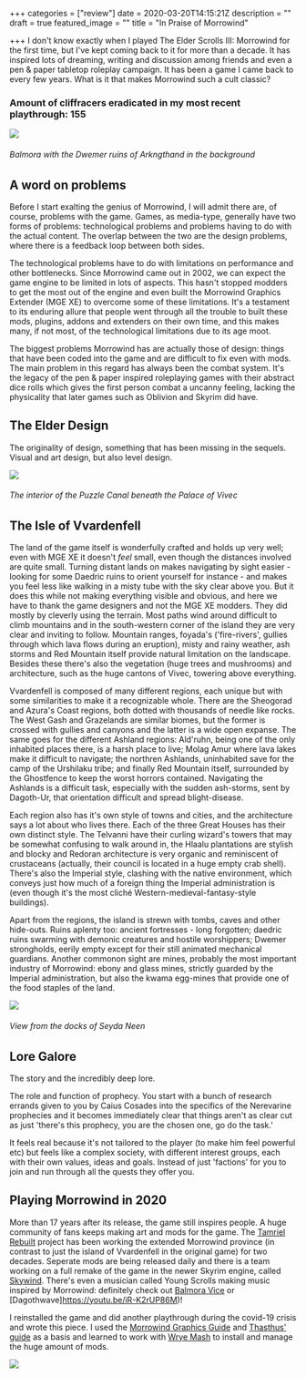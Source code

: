 +++
categories = ["review"]
date = 2020-03-20T14:15:21Z
description = ""
draft = true
featured_image = ""
title = "In Praise of Morrowind"

+++
I don't know exactly when I played The Elder Scrolls III: Morrowind for the first time, but I've kept coming back to it for more than a decade. It has inspired lots of dreaming, writing and discussion among friends and even a pen & paper tabletop roleplay campaign. It has been a game I came back to every few years. What is it that makes Morrowind such a cult classic?

### Amount of cliffracers eradicated in my most recent playthrough: 155

<!--more-->

![](/img/blog/morrowind/balmora.jpg)
<h6>Balmora with the Dwemer ruins of Arkngthand in the background</h6>

## A word on problems

Before I start exalting the genius of Morrowind, I will admit there are, of course, problems with the game. Games, as media-type, generally have two forms of problems: technological problems and problems having to do with the actual content. The overlap between the two are the design problems, where there is a feedback loop between both sides.

The technological problems have to do with limitations on performance and other bottlenecks. Since Morrowind came out in 2002, we can expect the game engine to be limited in lots of aspects. This hasn't stopped modders to get the most out of the engine and even built the Morrowind Graphics Extender (MGE XE) to overcome some of these limitations. It's a testament to its enduring allure that people went through all the trouble to built these mods, plugins, addons and extenders on their own time, and this makes many, if not most, of the technological limitations due to its age moot.

The biggest problems Morrowind has are actually those of design: things that have been coded into the game and are difficult to fix even with mods. The main problem in this regard has always been the combat system. It's the legacy of the pen & paper inspired roleplaying games with their abstract dice rolls which gives the first person combat a uncanny feeling, lacking the physicality that later games such as Oblivion and Skyrim did have. 

## The Elder Design

The originality of design, something that has been missing in the sequels.
Visual and art design, but also level design.

![](/img/blog/morrowind/puzzle_canal.jpg)
<h6>The interior of the Puzzle Canal beneath the Palace of Vivec</h6>

## The Isle of Vvardenfell

The land of the game itself is wonderfully crafted and holds up very well; even with MGE XE it doesn't *feel* small, even though the distances involved are quite small. Turning distant lands on makes navigating by sight easier - looking for some Daedric ruins to orient yourself for instance - and makes you feel less like walking in a misty tube with the sky clear above you. But it does this while not making everything visible and obvious, and here we have to thank the game designers and not the MGE XE modders. They did mostly by cleverly using the terrain. Most paths wind around difficult to climb mountains and in the south-western corner of the island they are very clear and inviting to follow. Mountain ranges, foyada's ('fire-rivers', gullies through which lava flows during an eruption), misty and rainy weather, ash storms and Red Mountain itself provide natural limitation on the landscape. Besides these there's also the vegetation (huge trees and mushrooms) and architecture, such as the huge cantons of Vivec, towering above everything.

Vvardenfell is composed of many different regions, each unique but with some similarities to make it a recognizable whole. There are the Sheogorad and Azura's Coast regions, both dotted with thousands of needle like rocks. The West Gash and Grazelands are similar biomes, but the former is crossed with gullies and canyons and the latter is a wide open expanse. The same goes for the different Ashland regions: Ald'ruhn, being one of the only inhabited places there, is a harsh place to live; Molag Amur where lava lakes make it difficult to navigate; the northren Ashlands, uninhabited save for the camp of the Urshilaku tribe; and finally Red Mountain itself, surrounded by the Ghostfence to keep the worst horrors contained. Navigating the Ashlands is a difficult task, especially with the sudden ash-storms, sent by Dagoth-Ur, that orientation difficult and spread blight-disease.

Each region also has it's own style of towns and cities, and the architecture says a lot about who lives there. Each of the three Great Houses has their own distinct style. The Telvanni have their curling wizard's towers that may be somewhat confusing to walk around in, the Hlaalu plantations are stylish and blocky and Redoran architecture is very organic and reminiscent of crustaceans (actually, their council is located in a huge empty crab shell). There's also the Imperial style, clashing with the native environment, which conveys just how much of a foreign thing the Imperial administration is (even though it's the most cliché Western-medieval-fantasy-style buildings).

Apart from the regions, the island is strewn with tombs, caves and other hide-outs. Ruins aplenty too: ancient fortresses - long forgotten; daedric ruins swarming with demonic creatures and hostile worshippers; Dwemer strongholds, eerily empty except for their still animated mechanical guardians. Another commonon sight are mines, probably the most important industry of Morrowind: ebony and glass mines, strictly guarded by the Imperial administration, but also the kwama egg-mines that provide one of the food staples of the land.

![](/img/blog/morrowind/seyda_neen.jpg)
<h6>View from the docks of Seyda Neen</h6>

## Lore Galore

The story and the incredibly deep lore.

The role and function of prophecy. You start with a bunch of research errands given to you by Caius Cosades into the specifics of the Nerevarine prophecies and it becomes immediately clear that things aren't as clear cut as just 'there's this prophecy, you are the chosen one, go do the task.'

It feels real because it's not tailored to the player (to make him feel powerful etc) but feels like a complex society, with different interest groups, each with their own values, ideas and goals. Instead of just 'factions' for you to join and run through all the quests they offer you.

## Playing Morrowind in 2020

More than 17 years after its release, the game still inspires people. A huge community of fans keeps making art and mods for the game. The [Tamriel Rebuilt](https://www.tamriel-rebuilt.org/) project has been working the extended Morrowind province (in contrast to just the island of Vvardenfell in the original game) for two decades. Seperate mods are being released daily and there is a team working on a full remake of the game in the newer Skyrim engine, called [Skywind](https://tesrskywind.com/). There's even a musician called Young Scrolls making music inspired by Morrowind: definitely check out [Balmora Vice](https://youtu.be/pRErZ4PTY70) or [Dagothwave]https://youtu.be/iR-K2rUP86M)!

I reinstalled the game and did another playthrough during the covid-19 crisis and wrote this piece. I used the [Morrowind Graphics Guide](https://wiki.nexusmods.com/index.php/Morrowind_graphics_guide) and [Thasthus' guide](https://github.com/Tyler799/Morrowind-2019/blob/master/Morrowind_2019.md) as a basis and learned to work with [Wrye Mash](https://danaeplays.thenet.sk/wrye-mash/) to install and manage the huge amount of mods.

![](/img/blog/morrowind/cliff_racers.jpg)